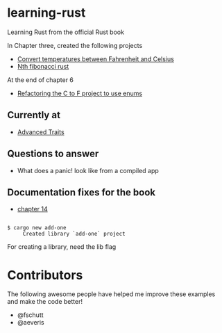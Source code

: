 # learning-rust
Learning Rust from the official Rust book 

In Chapter three, created the following projects

* [Convert temperatures between Fahrenheit and Celsius](https://github.com/BrooksPatton/fahrenheit-to-celsius-rust)
* [Nth fibonacci rust](https://github.com/BrooksPatton/nth_fibonacci_rust)

At the end of chapter 6

* [Refactoring the C to F project to use enums](https://github.com/BrooksPatton/fahrenheit-to-celsius-rust/tree/using_enums)

## Currently at

* [Advanced Traits](https://doc.rust-lang.org/book/2018-edition/ch19-03-advanced-traits.html)

## Questions to answer

* What does a panic! look like from a compiled app

## Documentation fixes for the book

* [chapter 14](https://doc.rust-lang.org/book/second-edition/ch14-03-cargo-workspaces.html)

```Then generate a new library crate named add-one:

$ cargo new add-one
     Created library `add-one` project
```

For creating a library, need the lib flag

# Contributors

The following awesome people have helped me improve these examples and make the code better!

* @fschutt
* @aeveris
